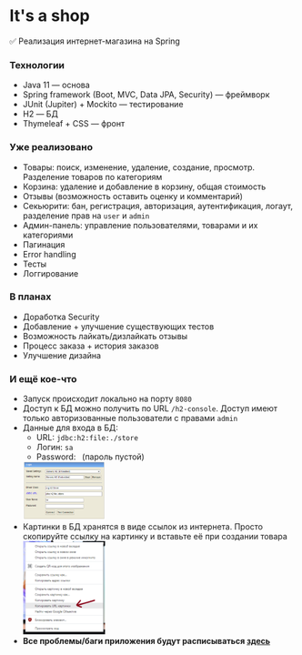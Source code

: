 # It's a shop
✅ Реализация интернет-магазина на Spring  
### Технологии
- Java 11 — основа
- Spring framework (Boot, MVC, Data JPA, Security) — фреймворк
- JUnit (Jupiter) + Mockito — тестирование
- H2 — БД
- Thymeleaf + CSS — фронт
### Уже реализовано
- Товары: поиск, изменение, удаление, создание, просмотр. Разделение товаров по категориям
- Корзина: удаление и добавление в корзину, общая стоимость
- Отзывы (возможность оставить оценку и комментарий)
- Секьюрити: бан, регистрация, авторизация, аутентификация, логаут, разделение прав на `user` и `admin`
- Админ-панель: управление пользователями, товарами и их категориями
- Пагинация
- Error handling
- Тесты
- Логгирование
### В планах
- Доработка Security
- Добавление + улучшение существующих тестов
- Возможность лайкать/дизлайкать отзывы
- Процесс заказа + история заказов
- Улучшение дизайна
### И ещё кое-что
- Запуск происходит локально на порту `8080`
- Доступ к БД можно получить по URL `/h2-console`. Доступ имеют только авторизованные пользователи с правами `admin`  
- Данные для входа в БД:
    - URL: `jdbc:h2:file:./store`
    - Логин: `sa`  
    - Password:` `  (пароль пустой)  
  <img src="src/main/resources/static/h2.png" height=30% width=30%>
- Картинки в БД хранятся в виде ссылок из интернета. Просто скопируйте ссылку на картинку и вставьте её при создании товара  
  <img src="src/main/resources/static/urlcopy.png" height=30% width=30%>
- **Все проблемы/баги приложения будут расписываться [здесь](https://github.com/defaultuname/spring-boot-store/issues)**

